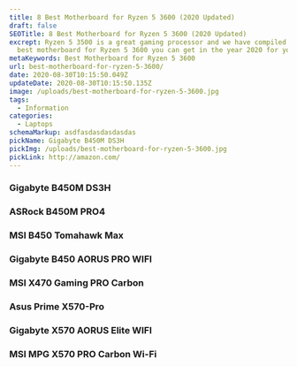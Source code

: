 ```yaml
---
title: 8 Best Motherboard for Ryzen 5 3600 (2020 Updated)
draft: false
SEOTitle: 8 Best Motherboard for Ryzen 5 3600 (2020 Updated)
excrept: Ryzen 5 3500 is a great gaming processor and we have compiled a list of
  best motherboard for Ryzen 5 3600 you can get in the year 2020 for your build.
metaKeywords: Best Motherboard for Ryzen 5 3600
url: best-motherboard-for-ryzen-5-3600/
date: 2020-08-30T10:15:50.049Z
updateDate: 2020-08-30T10:15:50.135Z
image: /uploads/best-motherboard-for-ryzen-5-3600.jpg
tags:
  - Information
categories:
  - Laptops
schemaMarkup: asdfasdasdasdasdas
pickName: Gigabyte B450M DS3H
pickImg: /uploads/best-motherboard-for-ryzen-5-3600.jpg
pickLink: http://amazon.com/
---
```

### Gigabyte B450M DS3H

### ASRock B450M PRO4

### MSI B450 Tomahawk Max

### Gigabyte B450 AORUS PRO WIFI

### MSI X470 Gaming PRO Carbon

### Asus Prime X570-Pro

### Gigabyte X570 AORUS Elite WIFI

### MSI MPG X570 PRO Carbon Wi-Fi